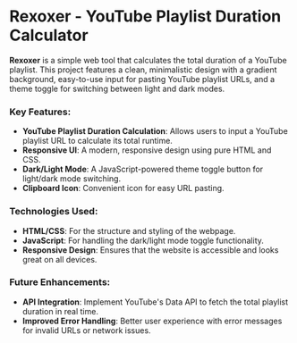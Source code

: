 
# Rexoxer - YouTube Playlist Duration Calculator

**Rexoxer** is a simple web tool that calculates the total duration of a YouTube playlist. This project features a clean, minimalistic design with a gradient background, easy-to-use input for pasting YouTube playlist URLs, and a theme toggle for switching between light and dark modes. 

### Key Features:
- **YouTube Playlist Duration Calculation**: Allows users to input a YouTube playlist URL to calculate its total runtime.
- **Responsive UI**: A modern, responsive design using pure HTML and CSS.
- **Dark/Light Mode**: A JavaScript-powered theme toggle button for light/dark mode switching.
- **Clipboard Icon**: Convenient icon for easy URL pasting.

### Technologies Used:
- **HTML/CSS**: For the structure and styling of the webpage.
- **JavaScript**: For handling the dark/light mode toggle functionality.
- **Responsive Design**: Ensures that the website is accessible and looks great on all devices.
  
### Future Enhancements:
- **API Integration**: Implement YouTube's Data API to fetch the total playlist duration in real time.
- **Improved Error Handling**: Better user experience with error messages for invalid URLs or network issues.

